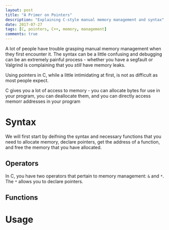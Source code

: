 ```yaml
---
layout: post
title: "A Primer on Pointers"
description: "Explaining C-style manual memory management and syntax"
date: 2017-07-27
tags: [C, pointers, C++, memory, management]
comments: true
---
```


A lot of people have trouble grasping manual memory management when they first 
encounter it. The syntax can be a little confusing and debugging can be 
an extremely painful process - whether you have a segfault or Valgrind is 
complaining that you *still* have memory leaks. 

Using pointers in C, while a little intimidating at first, is not as difficult 
as most people expect. 

C gives you a lot of access to memory - you can allocate bytes for use in 
your program, you can deallocate them, and you can directly access 
memorr addresses in your program 

# Syntax
We will first start by deifning the syntax and necessary functions that 
you need to allocate memory, declare pointers, get the address of a 
function, and free the memory that you have allocated. 

## Operators 

In C, you have two operators that pertain to memory management: `&` and `*`. 
The `*` allows you to declare pointers. 

## Functions

# Usage
